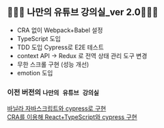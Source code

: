 ## 👩🏻‍💻 나만의 유튜브 강의실_ver 2.0👨🏻‍💻
- CRA 없이 Webpack+Babel 설정 
- TypeScript 도입 
- TDD 도입 Cypress로 E2E 테스트
- context API -> Redux 로 전역 상태 관리 도구 변경  
- 무한 스크롤 구현 (성능 개선) 
- emotion 도입


### 이전 버전의 `나만의 유튜브 강의실`
[바닐라 자바스크립트와 cypress로 구현](https://github.com/Yeewon/js-my-youtube-classroom)
</br>
[CRA를 이용해 React+TypeScript와 cypress 구현](https://github.com/Yeewon/react-youtube-classroom)
